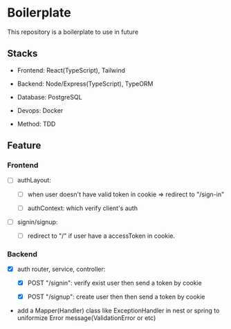 # Boilerplate

This repository is a boilerplate to use in future

## Stacks

- Frontend: React(TypeScript), Tailwind

- Backend: Node/Express(TypeScript), TypeORM

- Database: PostgreSQL

- Devops: Docker

- Method: TDD

## Feature

### Frontend

- [ ] authLayout:

  - [ ] when user doesn't have valid token in cookie => redirect to "/sign-in"

  - [ ] authContext: which verify client's auth

- [ ] signin/signup:

  - [ ] redirect to "/" if user have a accessToken in cookie.

### Backend

- [x] auth router, service, controller:

  - [x] POST "/signin": verify exist user then send a token by cookie

  - [x] POST "/signup": create user then then send a token by cookie

- add a Mapper(Handler) class like ExceptionHandler in nest or spring to uniformize Error message(ValidationError or etc)
